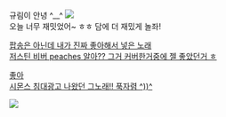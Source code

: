 # 
규림이 안녕 ^__^
![](https://item.kakaocdn.net/do/6469168a79defa072447178b97ef35cff43ad912ad8dd55b04db6a64cddaf76d)   
오늘 너무 재밋었어~ ㅎㅎ
담에 더 재밌게 놀좌!




[팝송은 아닌데 내가 진짜 좋아해서 넣은 노래](https://youtu.be/qYYJqWsBb1U)           
[저스틴 비버 peaches 알아?? 그거 커버한거중에 젤 좋았던거 ㅎ](https://youtu.be/t7w3k3pjZY4)  
  
[좋아](https://youtu.be/y7Jlg8GkJnE)     
[시몬스 침대광고 나왔던 그노래!! 푹자렴 ^))^](https://youtu.be/NmeaLvaU77Q)  
 
  
![](https://post-phinf.pstatic.net/MjAxOTA2MjhfMjI2/MDAxNTYxNzA5NjM2MTg2.t6-T-XCehgScI0qUCfYH9URGAo30azQ-bbtMrFGBV5kg.K2X9CS0SEC28hC_g9n5EdWcGlPfMZ-EPa1bSp8uksw0g.GIF/chansem_zalga-cute-smile-ani.gif?type=w1200)  
